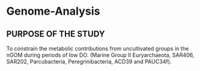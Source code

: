 # Genome-Analysis
## PURPOSE OF THE STUDY
  To constrain the metabolic contributions from uncultivated groups in the nGOM during periods of low DO.
  (Marine Group II Euryarchaeota, SAR406, SAR202, Parcubacteria, Peregrinibacteria, ACD39 and PAUC34f).
